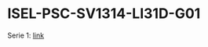 ISEL-PSC-SV1314-LI31D-G01
=========================

Serie 1: [link](http://thoth.cc.e.ipl.pt/classes/PSC/1314v/LI31D/workitems/830/document)
